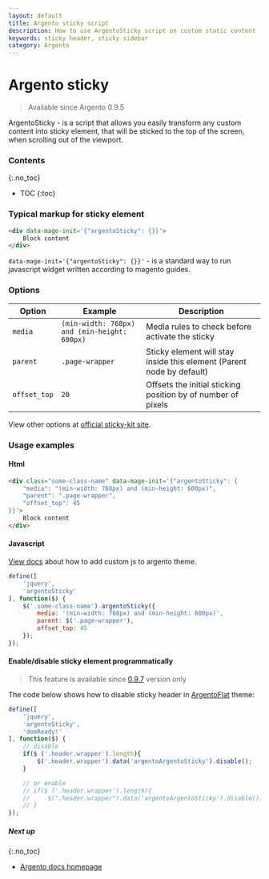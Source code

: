 ```yaml
---
layout: default
title: Argento sticky script
description: How to use ArgentoSticky script on custom static content
keywords: sticky header, sticky sidebar
category: Argento
---
```


# Argento sticky

> Available since Argento 0.9.5

ArgentoSticky - is a script that allows you easily transform any custom content
into sticky element, that will be sticked to the top of the screen, when scrolling
out of the viewport.

### Contents
{:.no_toc}

* TOC
{:toc}

### Typical markup for sticky element

```html
<div data-mage-init='{"argentoSticky": {}}'>
    Block content
</div>
```

`data-mage-init='{"argentoSticky": {}}'` - is a standard way to run javascript
widget written according to magento guides.

### Options

Option       | Example          | Description
-------------|------------------|------------
`media`      | `(min-width: 768px) and (min-height: 600px)` | Media rules to check before activate the sticky
`parent`     | `.page-wrapper`  | Sticky element will stay inside this element (Parent node by default)
`offset_top` | `20`             | Offsets the initial sticking position by of number of pixels

View other options at [official sticky-kit site](http://leafo.net/sticky-kit/).

### Usage examples

#### Html

```html
<div class="some-class-name" data-mage-init='{"argentoSticky": {
    "media": "(min-width: 768px) and (min-height: 600px)",
    "parent": ".page-wrapper",
    "offset_top": 45
}}'>
    Block content
</div>
```

#### Javascript

[View docs](../../customization/custom-js/) about how to add custom js
to argento theme.

```js
define([
    'jquery',
    'argentoSticky'
], function($) {
    $('.some-class-name').argentoSticky({
        media: '(min-width: 768px) and (min-height: 600px)',
        parent: $('.page-wrapper'),
        offset_top: 45
    });
});
```

#### Enable/disable sticky element programmatically

> This feature is available since [0.9.7](/m2/argento/changelog/#version-097)
> version only

The code below shows how to disable sticky header in
[ArgentoFlat](/m2/argento/flat/) theme:

```js
define([
    'jquery',
    'argentoSticky',
    'domReady!'
], function($) {
    // disable
    if($ ('.header.wrapper').length){
        $('.header.wrapper').data('argentoArgentoSticky').disable();
    }

    // or enable
    // if($ ('.header.wrapper').length){
    //     $(".header.wrapper").data('argentoArgentoSticky').disable();
    // }
});
```

##### Next up
{:.no_toc}

- [Argento docs homepage](/m2/argento/)
